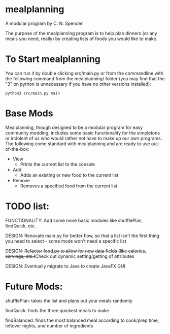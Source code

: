 
# mealplanning
A modular program by C. N. Spencer

The purpose of the mealplanning program is to help plan dinners (or any meals you need, really) by creating lists of foods you would like to make.

# To Start mealplanning
You can run it by double clicking src/main.py or from the commandline with the following command from the mealplanning/ folder (you may find that the "3" on python is unnecessary if you have no other versions installed):

    python3 src/main.py main
    
# Base Mods
Mealplanning, though designed to be a modular program for easy community modding, includes some basic functionality for the simpletons or indolent of us who would rather not have to make up our own programs. The following come standard with mealplanning and are ready to use out-of-the-box:
* View
	* Prints the current list to the console
* Add
	* Adds an existing or new food to the current list
* Remove
	* Removes a specified food from the current list

# TODO list:
FUNCTIONALITY: Add some more basic modules like shufflePlan, findQuick, etc.

DESIGN: Renovate main.py for better flow, so that a list isn't the first thing you need to select - some mods won't need a specific list

DESIGN: ~~Refactor food.py to allow for new data fields (like calories, servings, etc.)~~Check out dynamic setting/getting of attributes

DESIGN: Eventually migrate to Java to create JavaFX GUI

# Future Mods:
shufflePlan: takes the list and plans out your meals randomly

findQuick: finds the three quickest meals to make

findBalanced: finds the most balanced meal according to cook/prep time, leftover nights, and number of ingredients
